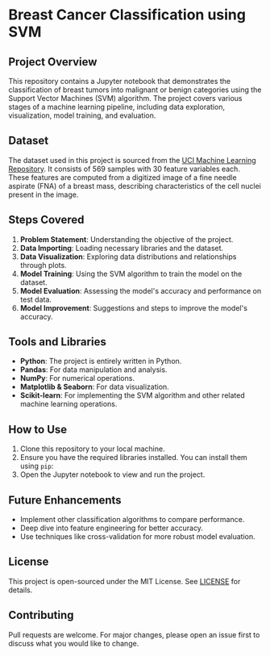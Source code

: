 # Breast Cancer Classification using SVM

## Project Overview
This repository contains a Jupyter notebook that demonstrates the classification of breast tumors into malignant or benign categories using the Support Vector Machines (SVM) algorithm. The project covers various stages of a machine learning pipeline, including data exploration, visualization, model training, and evaluation.

## Dataset
The dataset used in this project is sourced from the [UCI Machine Learning Repository](https://archive.ics.uci.edu/ml/datasets/Breast+Cancer+Wisconsin+(Diagnostic)). It consists of 569 samples with 30 feature variables each. These features are computed from a digitized image of a fine needle aspirate (FNA) of a breast mass, describing characteristics of the cell nuclei present in the image.

## Steps Covered
1. **Problem Statement**: Understanding the objective of the project.
2. **Data Importing**: Loading necessary libraries and the dataset.
3. **Data Visualization**: Exploring data distributions and relationships through plots.
4. **Model Training**: Using the SVM algorithm to train the model on the dataset.
5. **Model Evaluation**: Assessing the model's accuracy and performance on test data.
6. **Model Improvement**: Suggestions and steps to improve the model's accuracy.

## Tools and Libraries
- **Python**: The project is entirely written in Python.
- **Pandas**: For data manipulation and analysis.
- **NumPy**: For numerical operations.
- **Matplotlib & Seaborn**: For data visualization.
- **Scikit-learn**: For implementing the SVM algorithm and other related machine learning operations.

## How to Use
1. Clone this repository to your local machine.
2. Ensure you have the required libraries installed. You can install them using `pip`:
3. Open the Jupyter notebook to view and run the project.

## Future Enhancements
- Implement other classification algorithms to compare performance.
- Deep dive into feature engineering for better accuracy.
- Use techniques like cross-validation for more robust model evaluation.

## License
This project is open-sourced under the MIT License. See [LICENSE](LICENSE) for details.

## Contributing
Pull requests are welcome. For major changes, please open an issue first to discuss what you would like to change.

